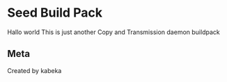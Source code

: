 Seed Build Pack
================================
Hallo world
This is just another Copy and Transmission daemon buildpack


Meta
----

Created by kabeka